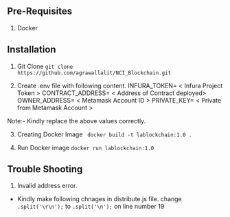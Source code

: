 ## Pre-Requisites
1. Docker

## Installation

1. Git Clone 
`git clone https://github.com/agrawallalit/NCI_Blockchain.git` <br>

2. Create .env file with following content. 
INFURA_TOKEN= < Infura Project Token >
CONTRACT_ADDRESS= < Address of Contract deployed>
OWNER_ADDRESS= < Metamask Account ID >
PRIVATE_KEY= < Private from Metamask Account >

Note:- Kindly replace the above values correctly.

3. Creating Docker Image
` docker build -t lablockchain:1.0 .` <br>

4. Run Docker image
`docker run lablockchain:1.0`<br>

## Trouble Shooting

1. Invalid address error.
- Kindly make following chnages in distribute.js file.
    change `.split('\r\n');` to `.split('\n');` on line number 19